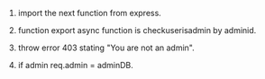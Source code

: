 1. import the next function from express.

2. function export async function is checkuserisadmin by adminid.

3. throw error 403  stating "You are not an admin".

4. if admin req.admin = adminDB.
